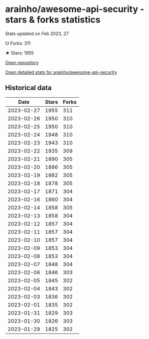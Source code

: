 # arainho/awesome-api-security - stars & forks statistics

Stats updated on Feb 2023, 27

☋ Forks: 311

★ Stars: 1955

[Open repository](https://github.com/arainho/awesome-api-security)

[Open detailed stats for arainho/awesome-api-security](https://reviewgithub.com/rep/arainho/awesome-api-security)

## Historical data
| Date | Stars | Forks |
|------|-------|-------|
| 2023-02-27 | 1955 | 311 | 
| 2023-02-26 | 1950 | 310 | 
| 2023-02-25 | 1950 | 310 | 
| 2023-02-24 | 1948 | 310 | 
| 2023-02-23 | 1943 | 310 | 
| 2023-02-22 | 1935 | 309 | 
| 2023-02-21 | 1890 | 305 | 
| 2023-02-20 | 1886 | 305 | 
| 2023-02-19 | 1882 | 305 | 
| 2023-02-18 | 1878 | 305 | 
| 2023-02-17 | 1871 | 304 | 
| 2023-02-16 | 1860 | 304 | 
| 2023-02-14 | 1858 | 305 | 
| 2023-02-13 | 1858 | 304 | 
| 2023-02-12 | 1857 | 304 | 
| 2023-02-11 | 1857 | 304 | 
| 2023-02-10 | 1857 | 304 | 
| 2023-02-09 | 1853 | 304 | 
| 2023-02-08 | 1853 | 304 | 
| 2023-02-07 | 1848 | 304 | 
| 2023-02-06 | 1846 | 303 | 
| 2023-02-05 | 1845 | 302 | 
| 2023-02-04 | 1843 | 302 | 
| 2023-02-03 | 1836 | 302 | 
| 2023-02-01 | 1835 | 302 | 
| 2023-01-31 | 1829 | 303 | 
| 2023-01-30 | 1826 | 303 | 
| 2023-01-29 | 1825 | 302 | 

